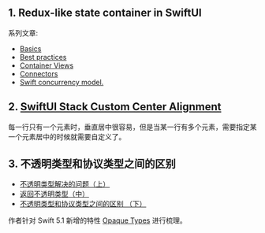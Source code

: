 ## 1. Redux-like state container in SwiftUI

系列文章:

- [Basics](https://swiftwithmajid.com/2019/09/18/redux-like-state-container-in-swiftui/)
- [Best practices](https://swiftwithmajid.com/2019/09/25/redux-like-state-container-in-swiftui-part2/)
- [Container Views](https://swiftwithmajid.com/2019/10/02/redux-like-state-container-in-swiftui-part3/)
- [Connectors](https://swiftwithmajid.com/2021/02/03/redux-like-state-container-in-swiftui-part4/)
- [Swift concurrency model.](https://swiftwithmajid.com/2022/02/17/redux-like-state-container-in-swiftui-part5)

## 2. [SwiftUI Stack Custom Center Alignment](https://useyourloaf.com/blog/swiftui-stack-custom-center-alignment/)

每一行只有一个元素时，垂直居中很容易，但是当某一行有多个元素，需要指定某一个元素居中的时候就需要自定义了。

## 3. 不透明类型和协议类型之间的区别

- [不透明类型解决的问题（上）](https://blog.mzying.com/index.php/archives/307/)
- [返回不透明类型（中）](https://blog.mzying.com/index.php/archives/314/)
- [不透明类型和协议类型之间的区别 （下）](https://blog.mzying.com/index.php/archives/316/)

作者针对 Swift 5.1 新增的特性 [Opaque Types](https://docs.swift.org/swift-book/LanguageGuide/OpaqueTypes.html) 进行梳理。
